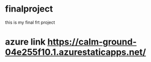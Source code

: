 # finalproject
this is my final frt project
# azure link https://calm-ground-04e255f10.1.azurestaticapps.net/
